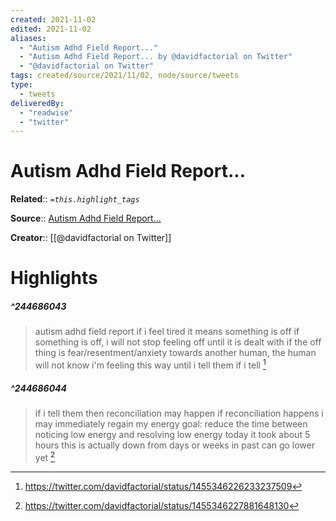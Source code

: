 ```yaml
---
created: 2021-11-02
edited: 2021-11-02
aliases:
  - "Autism Adhd Field Report..."
  - "Autism Adhd Field Report... by @davidfactorial on Twitter"
  - "@davidfactorial on Twitter"
tags: created/source/2021/11/02, node/source/tweets
type: 
  - tweets
deliveredBy: 
  - "readwise"
  - "twitter"
---
```

# Autism Adhd Field Report...

**Related**:: 
*`=this.highlight_tags`*

**Source**:: [Autism Adhd Field Report...](https://twitter.com/davidfactorial/status/1455346226233237509)

**Creator**:: [[@davidfactorial on Twitter]]

# Highlights
##### ^244686043
  
> autism adhd field report
> if i feel tired it means something is off
> if something is off, i will not stop feeling off until it is dealt with
> if the off thing is fear/resentment/anxiety towards another human, the human will not know i'm feeling this way until i tell them
> if i tell 
  [^244686043]

[^244686043]: https://twitter.com/davidfactorial/status/1455346226233237509

##### ^244686044
  
> if i tell them then reconciliation may happen
> if reconciliation happens i may immediately regain my energy
> goal: reduce the time between noticing low energy and resolving low energy
> today it took about 5 hours
> this is actually down from days or weeks in past
> can go lower yet 
  [^244686044]

[^244686044]: https://twitter.com/davidfactorial/status/1455346227881648130

